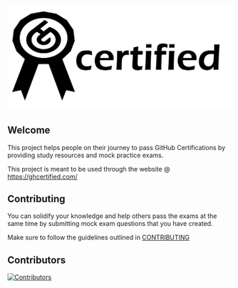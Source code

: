 
<p align="center">
  <a href="https://ghcertified.com/">
    <img src="https://github.com/FidelusAleksander/ghcertified/blob/master/static/images/branding/logo-black.png?raw=true" />
  </a>
</p>

## Welcome

This project helps people on their journey to pass GitHub Certifications by providing study resources and mock practice exams.

This project is meant to be used through the website @ https://ghcertified.com/

## Contributing

You can solidify your knowledge and help others pass the exams at the same time by submitting mock exam questions that you have created.

Make sure to follow the guidelines outlined in [CONTRIBUTING](https://github.com/FidelusAleksander/ghcertified/blob/master/CONTRIBUTING.md)


## Contributors

[![Contributors](https://contrib.rocks/image?repo=FidelusAleksander/ghcertified)](https://github.com/FidelusAleksander/ghcertified/graphs/contributors)

